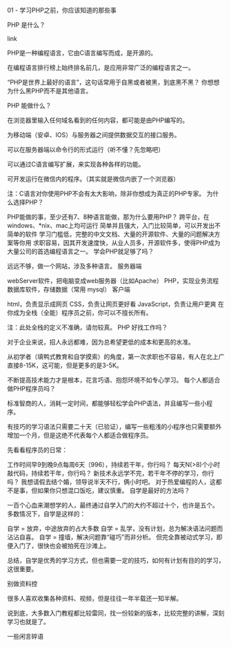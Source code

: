 01 - 学习PHP之前，你应该知道的那些事

PHP 是什么？

link

PHP是一种编程语言，它由C语言编写而成，是开源的。

在编程语言排行榜上始终排名前几，是应用非常广泛的编程语言之一。

“PHP是世界上最好的语言”，这句话常用于自黑或者被黑，到底黑不黑？ 你想想为什么黑PHP而不是其他语言。

PHP 能做什么？

在浏览器里输入任何域名看到的任何内容，都可能是由PHP编写的。

为移动端（安卓、IOS）与服务器之间提供数据交互的接口服务。

可以在服务器端以命令行的形式运行（听不懂？先忽略吧）

可以通过C语言编写扩展，来实现各种各样的功能。

可开发运行在微信内的程序。（其实就是微信内嵌了一个浏览器）

注：C语言对你使用PHP不会有太大影响，除非你想成为真正的PHP专家。
为什么选择PHP？

PHP能做的事，至少还有7、8种语言能做，那为什么要用PHP？
跨平台，在windows、*nix、mac上均可运行
简单并且强大，入门比较简单，可以开发出不简单的软件
学习门槛低，完整的中文文档、大量的开源软件、大量的问题解决方案等你用
求职容易，因其开发速度快，从业人员多，开源软件多，使得PHP成为大量公司的首选编程语言之一。
学会PHP就足够了吗？

远远不够，做一个网站，涉及多种语言。
服务器端

webServer软件，把电脑变成web服务器（比如Apache）
PHP，实现业务流程
数据库软件，存储数据（常用 mysql）
客户端

html，负责显示成网页
CSS，负责让网页更好看
JavaScript，负责让用户更爽
在你成为全栈（全能）程序员之前，你可以不擅长所有。

注：此处全栈的定义不准确，请勿较真。
PHP 好找工作吗？

对于企业来说，招人永远都难，因为总希望更低的成本和更高的水准。

从初学者（填鸭式教育和自学摸索）的角度，第一次求职也不容易，有人在北上广直接8-15K，这可能，但是更多的是3-5K。

不断提高技术能力才是根本，花言巧语、抱怨环境不如专心学习。
每个人都适合做PHP程序员吗？

标准智商的人，消耗一定时间，都能够轻松学会PHP语法，并且编写一些小程序。

有技巧的学习语法只需要二十天（已验证），编写一些粗浅的小程序也只需要额外增加一个月，但是这绝不代表每个人都适合做程序员。

先看看程序员的日常：

工作时间早9到晚9点每周6天（996），持续若干年，你行吗？
每天N(>8)个小时敲代码，持续若干年，你行吗？
新技术永远学不完，若干年不停的学习，你行吗？
我想请假去结个婚，领导说半天不行，俩小时吧。
对于热爱编程的人，这都不是事，但如果你只想混口饭吃，建议慎重。
自学是最好的方法吗？

一百个心血来潮想学的人，最终通过自学入门的大约不超过十个，也许是五个。
多数情况下，自学是这样的：

自学 = 放弃，中途放弃的占大多数
自学 = 乱学，没有计划，总为解决语法问题而沾沾自喜。
自学 = 撞墙，解决问题靠“碰巧”而非分析。
但完全靠被动式学习，即便入门了，很快也会被拍死在沙滩上。

总结，自学是优秀的学习方式，但也需要一定的技巧，如何有计划有目的的学习，这很重要。

别做资料控

很多人喜欢收集各种资料、视频，但是往往一年半载还一知半解。

说到底，大多数入门教程都比较雷同，找一份较新的版本，比较完整的讲解，深刻学习也就是了。

一些闲言碎语
